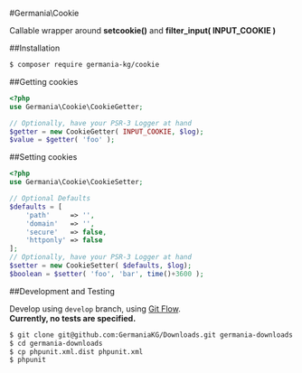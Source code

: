 #Germania\Cookie

Callable wrapper around **setcookie()** and **filter\_input( INPUT_COOKIE )**


##Installation

```bash
$ composer require germania-kg/cookie
```


##Getting cookies

```php
<?php
use Germania\Cookie\CookieGetter;

// Optionally, have your PSR-3 Logger at hand
$getter = new CookieGetter( INPUT_COOKIE, $log);
$value = $getter( 'foo' );

```


##Setting cookies

```php
<?php
use Germania\Cookie\CookieSetter;

// Optional Defaults
$defaults = [
    'path'     => '',
    'domain'   => '',
    'secure'   => false,
    'httponly' => false
];
// Optionally, have your PSR-3 Logger at hand
$setter = new CookieSetter( $defaults, $log);
$boolean = $setter( 'foo', 'bar', time()+3600 );
```




##Development and Testing

Develop using `develop` branch, using [Git Flow](https://github.com/nvie/gitflow).   
**Currently, no tests are specified.**

```bash
$ git clone git@github.com:GermaniaKG/Downloads.git germania-downloads
$ cd germania-downloads
$ cp phpunit.xml.dist phpunit.xml
$ phpunit
```
